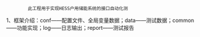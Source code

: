             此工程用于实现HESS户用储能系统的接口自动化测

1、框架介绍：conf——配置文件、全局变量数据；data——测试数据；common——功能实现；log——日志输出；report——测试报告
